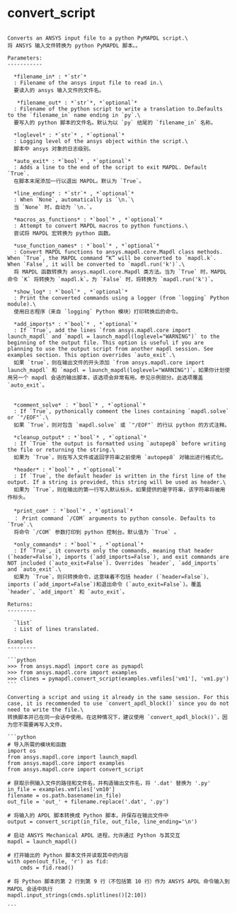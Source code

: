 # convert_script

````{method} ansys.mapdl.core.convert.convert_script(filename_in, filename_out=None,loglevel='WARNING', auto_exit=True, line_ending=None, exec_file=None, macros_as_functions=True, use_function_names=True, show_log=False, add_imports=True, comment_solve=False, cleanup_output=True, header=True, print_com=True, only_commands=False)

Converts an ANSYS input file to a python PyMAPDL script.\
将 ANSYS 输入文件转换为 python PyMAPDL 脚本。。

Parameters:
-----------

  *filename_in* : *`str`*
  : Filename of the ansys input file to read in.\
  要读入的 ansys 输入文件的文件名。

   *filename_out* : *`str`*, *`optional`*
  : Filename of the python script to write a translation to.Defaults to the `filename_in` name ending in `py`.\
  要写入的 python 脚本的文件名。默认为以 `py` 结尾的 `filename_in` 名称。

  *loglevel* : *`str`* , *`optional`*
  : Logging level of the ansys object within the script.\
  脚本中 ansys 对象的日志级别。

  *auto_exit* : *`bool`* , *`optional`*
  : Adds a line to the end of the script to exit MAPDL. Default `True`.
  在脚本末尾添加一行以退出 MAPDL。默认为 `True`。

  *line_ending* : *`str`* , *`optional`*
  : When `None`, automatically is `\n.`\
  当 `None` 时，自动为 `\n.`。

  *macros_as_functions* : *`bool`* , *`optional`*
  : Attempt to convert MAPDL macros to python functions.\
  尝试将 MAPDL 宏转换为 python 函数。

  *use_function_names* : *`bool`* , *`optional`*
  : Convert MAPDL functions to ansys.mapdl.core.Mapdl class methods. When `True`, the MAPDL command “K” will be converted to `mapdl.k`. When `False`, it will be converted to `mapdl.run('k')`.\
  将 MAPDL 函数转换为 ansys.mapdl.core.Mapdl 类方法。当为 `True` 时，MAPDL 命令 `K` 将转换为 `mapdl.k`。为 `False` 时，将转换为 `mapdl.run('k')`。

  *show_log* : *`bool`* , *`optional`*
  : Print the converted commands using a logger (from `logging` Python module).\
  使用日志程序（来自 `logging` Python 模块）打印转换后的命令。

  *add_imports* : *`bool`* , *`optional`*
  : If `True`, add the lines `from ansys.mapdl.core import launch_mapdl` and `mapdl = launch_mapdl(loglevel="WARNING")` to the beginning of the output file. This option is useful if you are planning to use the output script from another mapdl session. See examples section. This option overrides `auto_exit`.\
  如果 `true`，则在输出文件的开头添加 `from ansys.mapdl.core import launch_mapdl` 和 `mapdl = launch_mapdl(loglevel="WARNING")`。如果你计划使用另一个 mapdl 会话的输出脚本，该选项会非常有用。参见示例部分。此选项覆盖 `auto_exit`。


  *comment_solve* ： *`bool`* , *`optional`*
  : If `True`, pythonically comment the lines containing `mapdl.solve` or `"/EOF"`.\
  如果 `True`，则对包含 `mapdl.solve` 或 `"/EOF"` 的行以 python 的方式注释。

  *cleanup_output* : *`bool`* , *`optional`*
  : If `True` the output is formatted using `autopep8` before writing the file or returning the string.\
  如果为 `True`，则在写入文件或返回字符串之前使用 `autopep8` 对输出进行格式化。

  *header* : *`bool`* , *`optional`*
  : If `True`, the default header is written in the first line of the output. If a string is provided, this string will be used as header.\
  如果为 `True`，则在输出的第一行写入默认标头。如果提供的是字符串，该字符串将被用作标头。

  *print_com* ： *`bool`* , *`optional`*
  ： Print command `/COM` arguments to python console. Defaults to `True`.\
  将命令 `/COM` 参数打印到 python 控制台。默认值为 `True` 。

  *only_commands* : *`bool`* , *`optional`*
  : If `True`, it converts only the commands, meaning that header (`header=False`), imports (`add_imports=False`), and exit commands are NOT included (`auto_exit=False`). Overrides `header`, `add_imports` and `auto_exit`.\
  如果为 `True`，则只转换命令，这意味着不包括 header (`header=False`)、imports (`add_import=False`)和退出命令 (`auto_exit=False`)。覆盖 `header`、`add_import` 和 `auto_exit`。

Returns:
---------

  `list`
  : List of lines translated.

Examples
---------

```python
>>> from ansys.mapdl import core as pymapdl
>>> from ansys.mapdl.core import examples
>>> clines = pymapdl.convert_script(examples.vmfiles['vm1'], 'vm1.py')
```

Converting a script and using it already in the same session. For this case, it is recommended to use `convert_apdl_block()` since you do not need to write the file.\
转换脚本并已在同一会话中使用。在这种情况下，建议使用 `convert_apdl_block()`，因为您不需要再写入文件。

```python
# 导入所需的模块和函数
import os
from ansys.mapdl.core import launch_mapdl
from ansys.mapdl.core import examples
from ansys.mapdl.core import convert_script

# 获取示例输入文件的路径和文件名，并构造输出文件名，将 '.dat' 替换为 '.py'
in_file = examples.vmfiles['vm10']
filename = os.path.basename(in_file)
out_file = 'out_' + filename.replace('.dat', '.py')

# 将输入的 APDL 脚本转换成 Python 脚本，并保存在输出文件中
output = convert_script(in_file, out_file, line_ending='\n')

# 启动 ANSYS Mechanical APDL 进程，允许通过 Python 与其交互
mapdl = launch_mapdl()

# 打开输出的 Python 脚本文件并读取其中的内容
with open(out_file, 'r') as fid:
    cmds = fid.read()

# 将 Python 脚本的第 2 行到第 9 行（不包括第 10 行）作为 ANSYS APDL 命令输入到 MAPDL 会话中执行
mapdl.input_strings(cmds.splitlines()[2:10])

```

````